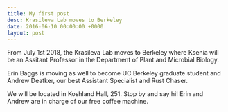 ```yaml
---
title: My first post
desc: Krasileva Lab moves to Berkeley
date: 2016-06-10 00:00:00 +0000
layout: post
---
```

From July 1st 2018, the Krasileva Lab moves to Berkeley where Ksenia will be an Assitant Professor in the Department of Plant and Microbial Biology.

Erin Baggs is moving as well to become UC Berkeley graduate student and Andrew Deatker, our best Assistant Specialist and Rust Chaser.

We will be located in Koshland Hall, 251. Stop by and say hi! Erin and Andrew are in charge of our free coffee machine.